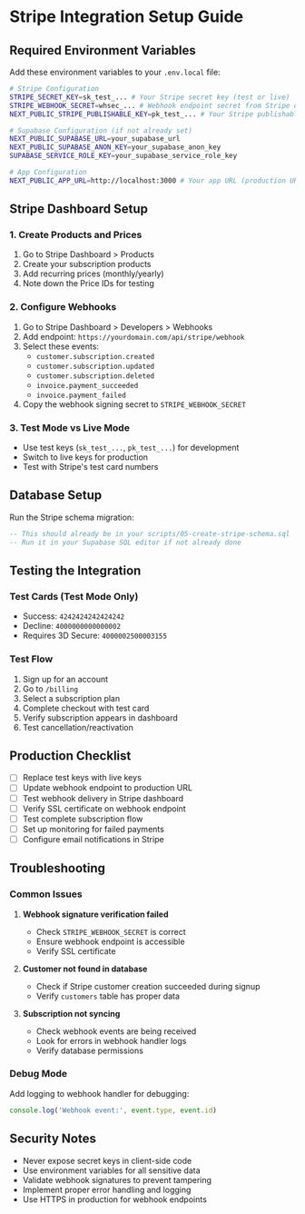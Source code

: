 # Stripe Integration Setup Guide

## Required Environment Variables

Add these environment variables to your `.env.local` file:

```bash
# Stripe Configuration
STRIPE_SECRET_KEY=sk_test_... # Your Stripe secret key (test or live)
STRIPE_WEBHOOK_SECRET=whsec_... # Webhook endpoint secret from Stripe dashboard
NEXT_PUBLIC_STRIPE_PUBLISHABLE_KEY=pk_test_... # Your Stripe publishable key

# Supabase Configuration (if not already set)
NEXT_PUBLIC_SUPABASE_URL=your_supabase_url
NEXT_PUBLIC_SUPABASE_ANON_KEY=your_supabase_anon_key
SUPABASE_SERVICE_ROLE_KEY=your_supabase_service_role_key

# App Configuration
NEXT_PUBLIC_APP_URL=http://localhost:3000 # Your app URL (production URL for live)
```

## Stripe Dashboard Setup

### 1. Create Products and Prices
1. Go to Stripe Dashboard > Products
2. Create your subscription products
3. Add recurring prices (monthly/yearly)
4. Note down the Price IDs for testing

### 2. Configure Webhooks
1. Go to Stripe Dashboard > Developers > Webhooks
2. Add endpoint: `https://yourdomain.com/api/stripe/webhook`
3. Select these events:
   - `customer.subscription.created`
   - `customer.subscription.updated`
   - `customer.subscription.deleted`
   - `invoice.payment_succeeded`
   - `invoice.payment_failed`
4. Copy the webhook signing secret to `STRIPE_WEBHOOK_SECRET`

### 3. Test Mode vs Live Mode
- Use test keys (`sk_test_...`, `pk_test_...`) for development
- Switch to live keys for production
- Test with Stripe's test card numbers

## Database Setup

Run the Stripe schema migration:

```sql
-- This should already be in your scripts/05-create-stripe-schema.sql
-- Run it in your Supabase SQL editor if not already done
```

## Testing the Integration

### Test Cards (Test Mode Only)
- Success: `4242424242424242`
- Decline: `4000000000000002`
- Requires 3D Secure: `4000002500003155`

### Test Flow
1. Sign up for an account
2. Go to `/billing`
3. Select a subscription plan
4. Complete checkout with test card
5. Verify subscription appears in dashboard
6. Test cancellation/reactivation

## Production Checklist

- [ ] Replace test keys with live keys
- [ ] Update webhook endpoint to production URL
- [ ] Test webhook delivery in Stripe dashboard
- [ ] Verify SSL certificate on webhook endpoint
- [ ] Test complete subscription flow
- [ ] Set up monitoring for failed payments
- [ ] Configure email notifications in Stripe

## Troubleshooting

### Common Issues

1. **Webhook signature verification failed**
   - Check `STRIPE_WEBHOOK_SECRET` is correct
   - Ensure webhook endpoint is accessible
   - Verify SSL certificate

2. **Customer not found in database**
   - Check if Stripe customer creation succeeded during signup
   - Verify `customers` table has proper data

3. **Subscription not syncing**
   - Check webhook events are being received
   - Look for errors in webhook handler logs
   - Verify database permissions

### Debug Mode
Add logging to webhook handler for debugging:

```typescript
console.log('Webhook event:', event.type, event.id)
```

## Security Notes

- Never expose secret keys in client-side code
- Use environment variables for all sensitive data
- Validate webhook signatures to prevent tampering
- Implement proper error handling and logging
- Use HTTPS in production for webhook endpoints 
